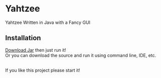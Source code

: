 # **Yahtzee**

Yahtzee Written in Java with a Fancy GUI

## Installation
[Download Jar](https://www.dropbox.com/s/xiypbnwpq3f6fu7/Yahtzee.jar?dl=1) then just run it!
<br>
Or you can download the source and run it using command line, IDE, etc.
<br><br>

If you like this project please start it!
